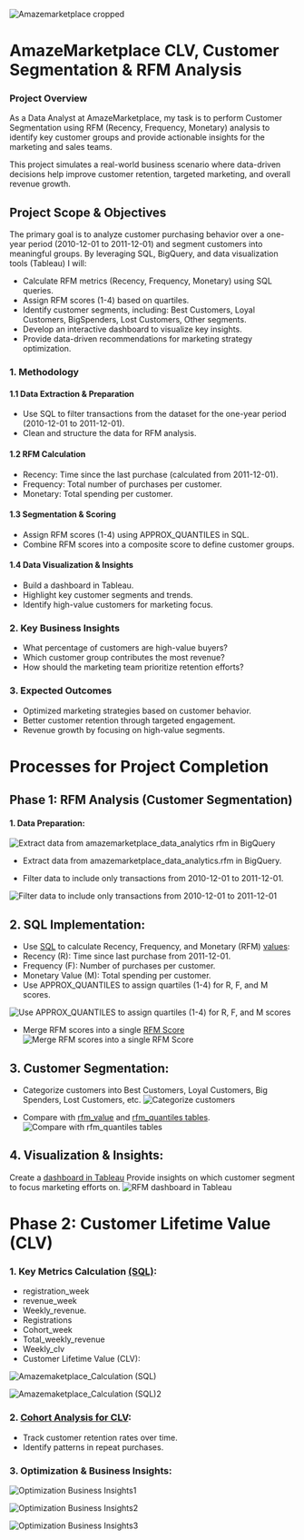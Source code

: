 ![Amazemarketplace cropped](https://github.com/user-attachments/assets/7f1d0d52-e207-4513-883d-dca117adf91b) 

# AmazeMarketplace CLV, Customer Segmentation & RFM Analysis

### Project Overview
As a Data Analyst at AmazeMarketplace, my task is to perform Customer Segmentation using RFM (Recency, Frequency, Monetary) analysis to identify key customer groups and provide actionable insights for the marketing and sales teams.

This project simulates a real-world business scenario where data-driven decisions help improve customer retention, targeted marketing, and overall revenue growth.

##  Project Scope & Objectives
The primary goal is to analyze customer purchasing behavior over a one-year period (2010-12-01 to 2011-12-01) and segment customers into meaningful groups. By leveraging SQL, BigQuery, and data visualization tools (Tableau) I will: 

- Calculate RFM metrics (Recency, Frequency, Monetary) using SQL queries.
- Assign RFM scores (1-4) based on quartiles.
- Identify customer segments, including: Best Customers, Loyal Customers, BigSpenders, Lost Customers, Other segments.
- Develop an interactive dashboard to visualize key insights.
- Provide data-driven recommendations for marketing strategy optimization.
  
### 1. Methodology
#### 1.1 Data Extraction & Preparation
- Use SQL to filter transactions from the dataset for the one-year period (2010-12-01 to 2011-12-01).
- Clean and structure the data for RFM analysis.
#### 1.2 RFM Calculation
- Recency: Time since the last purchase (calculated from 2011-12-01).
- Frequency: Total number of purchases per customer.
- Monetary: Total spending per customer.
#### 1.3 Segmentation & Scoring
- Assign RFM scores (1-4) using APPROX_QUANTILES in SQL.
- Combine RFM scores into a composite score to define customer groups.
#### 1.4 Data Visualization & Insights
- Build a dashboard in Tableau.
- Highlight key customer segments and trends.
- Identify high-value customers for marketing focus.
### 2. Key Business Insights
- What percentage of customers are high-value buyers?
- Which customer group contributes the most revenue?
- How should the marketing team prioritize retention efforts?
### 3. Expected Outcomes
- Optimized marketing strategies based on customer behavior.
- Better customer retention through targeted engagement.
- Revenue growth by focusing on high-value segments.


# Processes for Project Completion
## Phase 1: RFM Analysis (Customer Segmentation)
#### 1. Data Preparation:

![Extract data from amazemarketplace_data_analytics rfm in BigQuery](https://github.com/user-attachments/assets/7d867a50-afef-4db7-b402-7e5674999bd2)
- Extract data from amazemarketplace_data_analytics.rfm in BigQuery.

- Filter data to include only transactions from 2010-12-01 to 2011-12-01.

![Filter data to include only transactions from 2010-12-01 to 2011-12-01](https://github.com/user-attachments/assets/4024674c-e5e2-46eb-b9ae-1118775fc7cf)


## 2. SQL Implementation:
- Use [SQL](https://docs.google.com/spreadsheets/d/14bkNza52kFWUSrScmSLYnQS4Pp0OJ6lh6_VK2Jv_e9M/edit?gid=832667456#gid=832667456)  to calculate Recency, Frequency, and Monetary (RFM) [values](https://docs.google.com/spreadsheets/d/14bkNza52kFWUSrScmSLYnQS4Pp0OJ6lh6_VK2Jv_e9M/edit?gid=40768686#gid=40768686):
- Recency (R): Time since last purchase from 2011-12-01.
- Frequency (F): Number of purchases per customer.
- Monetary Value (M): Total spending per customer.
- Use APPROX_QUANTILES to assign quartiles (1-4) for R, F, and M scores.
  
![Use APPROX_QUANTILES to assign quartiles (1-4) for R, F, and M scores](https://github.com/user-attachments/assets/7aa09b26-f0a5-4c16-b4c6-dfb56dc8b827)
- Merge RFM scores into a single [RFM Score](https://docs.google.com/spreadsheets/d/14bkNza52kFWUSrScmSLYnQS4Pp0OJ6lh6_VK2Jv_e9M/edit?gid=724853351#gid=724853351)
![Merge RFM scores into a single RFM Score](https://github.com/user-attachments/assets/526aa1c9-89c4-4d7e-9c07-dfbb9970db27)

## 3. Customer Segmentation:
- Categorize customers into Best Customers, Loyal Customers, Big Spenders, Lost Customers, etc.
![Categorize customers ](https://github.com/user-attachments/assets/dda45596-69b6-467a-995d-424f9bec0a61)

- Compare with [rfm_value](https://docs.google.com/spreadsheets/d/14bkNza52kFWUSrScmSLYnQS4Pp0OJ6lh6_VK2Jv_e9M/edit?gid=982402840#gid=982402840) and [rfm_quantiles tables](https://docs.google.com/spreadsheets/d/14bkNza52kFWUSrScmSLYnQS4Pp0OJ6lh6_VK2Jv_e9M/edit?gid=1388210542#gid=1388210542).
![Compare with rfm_quantiles tables](https://github.com/user-attachments/assets/d0a85936-ce9f-4560-a8d6-db0db608f57b)

## 4. Visualization & Insights:
Create a [dashboard in Tableau](https://public.tableau.com/app/profile/kay.afu/viz/CustomerSegmentationRFM_17084114616270/Dashboard1) Provide insights on which customer segment to focus marketing efforts on.
![RFM dashboard in Tableau](https://github.com/user-attachments/assets/056a3d50-ce0e-4c1b-8c7e-8cf681edb791)


# Phase 2: Customer Lifetime Value (CLV)
### 1. Key Metrics Calculation [(SQL)](https://docs.google.com/spreadsheets/d/14bkNza52kFWUSrScmSLYnQS4Pp0OJ6lh6_VK2Jv_e9M/edit?gid=790783378#gid=790783378):
- registration_week
- revenue_week
- Weekly_revenue.
- Registrations
- Cohort_week
- Total_weekly_revenue
- Weekly_clv
- Customer Lifetime Value (CLV):

![Amazemaketplace_Calculation (SQL)](https://github.com/user-attachments/assets/5b531f94-eaa0-4b33-aab1-f0d4679ad2e4)

![Amazemaketplace_Calculation (SQL)2](https://github.com/user-attachments/assets/a35bffbf-3e62-4e3a-896b-2bc554e88df5)

### 2. [Cohort Analysis for CLV](https://docs.google.com/spreadsheets/d/14bkNza52kFWUSrScmSLYnQS4Pp0OJ6lh6_VK2Jv_e9M/edit?gid=1127414820#gid=1127414820):
- Track customer retention rates over time.
- Identify patterns in repeat purchases.
### 3. Optimization & Business Insights:

![Optimization   Business Insights1](https://github.com/user-attachments/assets/fd6b228b-4fda-42bd-b1e2-0fa9b37cc9e3)

![Optimization   Business Insights2](https://github.com/user-attachments/assets/831be550-9fca-4461-a24a-beac52a86882)

![Optimization   Business Insights3](https://github.com/user-attachments/assets/cf43794c-6f16-444c-8fb9-58b378d4a2ab)

